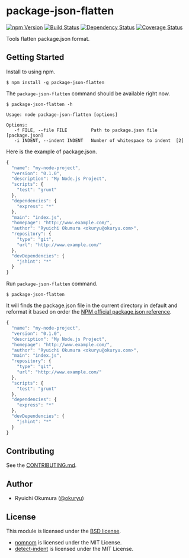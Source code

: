 # package-json-flatten

[![npm Version](https://badge.fury.io/js/package-json-flatten.svg)](http://badge.fury.io/js/package-json-flatten)
[![Build Status](https://travis-ci.org/okuryu/package-json-flatten.svg?branch=master)](https://travis-ci.org/okuryu/package-json-flatten)
[![Dependency Status](https://gemnasium.com/okuryu/package-json-flatten.svg)](https://gemnasium.com/okuryu/package-json-flatten)
[![Coverage Status](https://img.shields.io/coveralls/okuryu/package-json-flatten.svg)](https://coveralls.io/r/okuryu/package-json-flatten?branch=master)

Tools flatten package.json format.

## Getting Started

Install to using npm.

```
$ npm install -g package-json-flatten
```

The `package-json-flatten` command should be available right now.

```
$ package-json-flatten -h

Usage: node package-json-flatten [options]

Options:
   -f FILE, --file FILE         Path to package.json file  [package.json]
   -i INDENT, --indent INDENT   Number of whitespace to indent  [2]

```

Here is the example of package.json.

```js
{
  "name": "my-node-project",
  "version": "0.1.0",
  "description": "My Node.js Project",
  "scripts": {
    "test": "grunt"
  },
  "dependencies": {
    "express": "*"
  },
  "main": "index.js",
  "homepage": "http://www.example.com/",
  "author": "Ryuichi Okumura <okuryu@okuryu.com>",
  "repository": {
    "type": "git",
    "url": "http://www.example.com/"
  },
  "devDependencies": {
    "jshint": "*"
  }
}
```

Run `package-json-flatten` command.

```
$ package-json-flatten
```

It will finds the package.json file in the current directory in default and reformat it based on order the [NPM official package.json reference](https://www.npmjs.org/doc/package.json.html).

```js
{
  "name": "my-node-project",
  "version": "0.1.0",
  "description": "My Node.js Project",
  "homepage": "http://www.example.com/",
  "author": "Ryuichi Okumura <okuryu@okuryu.com>",
  "main": "index.js",
  "repository": {
    "type": "git",
    "url": "http://www.example.com/"
  },
  "scripts": {
    "test": "grunt"
  },
  "dependencies": {
    "express": "*"
  },
  "devDependencies": {
    "jshint": "*"
  }
}
```

## Contributing

See the [CONTRIBUTING.md](CONTRIBUTING.md).

## Author

* Ryuichi Okumura ([@okuryu](https://github.com/okuryu))

## License

This module is licensed under the [BSD license](LICENSE).

* [nomnom](https://github.com/harthur/nomnom) is licensed under the MIT License.
* [detect-indent](https://github.com/sindresorhus/detect-indent) is licensed under the MIT License.
